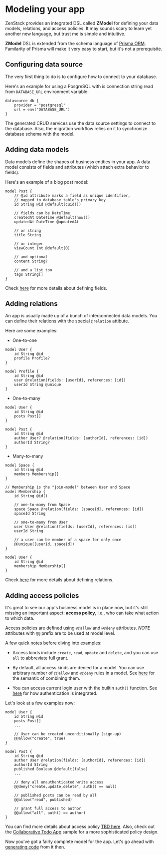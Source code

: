 # Modeling your app

ZenStack provides an integrated DSL called **ZModel** for defining your data models, relations, and access policies. It may sounds scary to learn yet another new language, but trust me is simple and intuitive.

**ZModel** DSL is extended from the schema language of [Prisma ORM](https://www.prisma.io/docs/concepts/components/prisma-schema ':target=_blank'). Familarity of Prisma will make it very easy to start, but it's not a prerequisite.

## Configuring data source

The very first thing to do is to configure how to connect to your database.

Here's an example for using a PosgreSQL with is connection string read from `DATABASE_URL` environment variable:

```prisma
datasource db {
    provider = "postgresql"
    url = env("DATABASE_URL")
}
```

The generated CRUD services use the data source settings to connect to the database. Also, the migration workflow relies on it to synchronize database schema with the model.

## Adding data models

Data models define the shapes of business entities in your app. A data model consists of fields and attributes (which attach extra behavior to fields).

Here's an example of a blog post model:

```prisma
model Post {
    // @id attribute marks a field as unique identifier,
    // mapped to database table's primary key
    id String @id @default(cuid())

    // fields can be DateTime
    createdAt DateTime @default(now())
    updatedAt DateTime @updatedAt

    // or string
    title String

    // or integer
    viewCount Int @default(0)

    // and optional
    content String?

    // and a list too
    tags String[]
}
```

Check [here](zmodel-field.md) for more details about defining fields.

## Adding relations

An app is usually made up of a bunch of interconnected data models. You can define their relations with the special `@relation` attibute.

Here are some examples:

-   One-to-one

```prisma
model User {
    id String @id
    profile Profile?
}

model Profile {
    id String @id
    user @relation(fields: [userId], references: [id])
    userId String @unique
}
```

-   One-to-many

```prisma
model User {
    id String @id
    posts Post[]
}

model Post {
    id String @id
    author User? @relation(fields: [authorId], references: [id])
    authorId String?
}
```

-   Many-to-many

```prisma
model Space {
    id String @id
    members Membership[]
}

// Membership is the "join-model" between User and Space
model Membership {
    id String @id()

    // one-to-many from Space
    space Space @relation(fields: [spaceId], references: [id])
    spaceId String

    // one-to-many from User
    user User @relation(fields: [userId], references: [id])
    userId String

    // a user can be member of a space for only once
    @@unique([userId, spaceId])
}

model User {
    id String @id
    membership Membership[]
}
```

Check [here](zmodel-relation.md) for more details about defining relations.

## Adding access policies

It's great to see our app's business model is in place now, but it's still missing an important aspect: **access policy**, i.e., who can take what action to which data.

Access policies are defined using `@@allow` and `@@deny` attributes. _NOTE_ attributes with `@@` prefix are to be used at model level.

A few quick notes before diving into examples:

-   Access kinds include `create`, `read`, `update` and `delete`, and you can use `all` to abbreviate full grant.

-   By default, all access kinds are denied for a model. You can use arbitrary number of `@@allow` and `@@deny` rules in a model. See [here](zmodel-access-policy.md#combining-multiple-rules) for the semantic of combining them.

-   You can access current login user with the builtin `auth()` function. See [here](integrating-authentication.md) for how authentication is integrated.

Let's look at a few examples now:

```prisma
model User {
    id String @id
    posts Post[]
    ...

    // User can be created unconditionally (sign-up)
    @@allow("create", true)
}

model Post {
    id String @id
    author User @relation(fields: [authorId], references: [id])
    authorId String
    published Boolean @default(false)
    ...

    // deny all unauthenticated write access
    @@deny("create,update,delete", auth() == null)

    // published posts can be read by all
    @@allow("read", published)

    // grant full access to author
    @@allow("all", auth() == author)
}
```

You can find more details about access policy [TBD here](). Also, check out the [Collaborative Todo App](https://github.com/zenstackhq/todo-demo-sqlite) sample for a more sophisticated policy design.

Now you've got a fairly complete model for the app. Let's go ahead with [generating code](code-generation.md) from it then.
